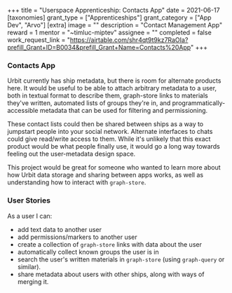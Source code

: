 +++
title = "Userspace Apprenticeship: Contacts App"
date = 2021-06-17
[taxonomies]
grant_type = ["Apprenticeships"]
grant_category = ["App Dev", "Arvo"]
[extra]
image = ""
description = "Contact Management App"
reward = 1
mentor = "~timluc-miptev"
assignee = ""
completed = false
work_request_link = "https://airtable.com/shr4qt9t9kz7RaOIa?prefill_Grant+ID=B0034&prefill_Grant+Name=Contacts%20App"
+++

### Contacts App

Urbit currently has ship metadata, but there is room for alternate products here. It would be useful to be able to attach arbitrary metadata to a user, both in textual format to describe them, graph-store links to materials they've written, automated lists of groups they're in, and programmatically-accessible metadata that can be used for filtering and permissioning.

These contact lists could then be shared between ships as a way to jumpstart people into your social network. Alternate interfaces to chats could give read/write access to them. While it's unlikely that this exact product would be what people finally use, it would go a long way towards feeling out the user-metadata design space.

This project would be great for someone who wanted to learn more about how Urbit data storage and sharing between apps works, as well as understanding how to interact with `graph-store`.

### User Stories

As a user I can:

- add text data to another user
- add permissions/markers to another user
- create a collection of `graph-store` links with data about the user
- automatically collect known groups the user is in
- search the user's written materials in `graph-store` (using `graph-query` or similar).
- share metadata about users with other ships, along with ways of merging it.
